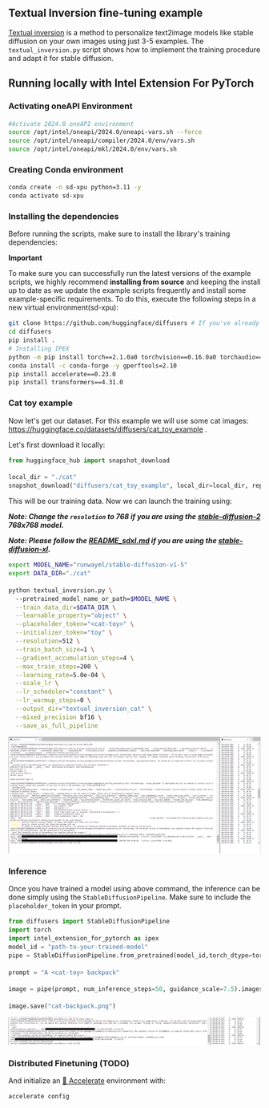 ## Textual Inversion fine-tuning example

[Textual inversion](https://arxiv.org/abs/2208.01618) is a method to personalize text2image models like stable diffusion on your own images using just 3-5 examples.
The `textual_inversion.py` script shows how to implement the training procedure and adapt it for stable diffusion.

## Running locally with Intel Extension For PyTorch

### Activating oneAPI Environment

```bash
#Activate 2024.0 oneAPI environment
source /opt/intel/oneapi/2024.0/oneapi-vars.sh --force
source /opt/intel/oneapi/compiler/2024.0/env/vars.sh
source /opt/intel/oneapi/mkl/2024.0/env/vars.sh
```
### Creating Conda environment
```bash
conda create -n sd-xpu python=3.11 -y
conda activate sd-xpu
```

### Installing the dependencies

Before running the scripts, make sure to install the library's training dependencies:

**Important**

To make sure you can successfully run the latest versions of the example scripts, we highly recommend **installing from source** and keeping the install up to date as we update the example scripts frequently and install some example-specific requirements. To do this, execute the following steps in a new virtual environment(sd-xpu):
```bash
git clone https://github.com/huggingface/diffusers # If you've already cloned the git repository, make sure you are in /diffusers.
cd diffusers
pip install .
# Installing IPEX
python -m pip install torch==2.1.0a0 torchvision==0.16.0a0 torchaudio==2.1.0a0 intel-extension-for-pytorch==2.1.10+xpu --extra-index-url https://pytorch-extension.intel.com/release-whl/stable/xpu/us/
conda install -c conda-forge -y gperftools=2.10
pip install accelerate==0.23.0
pip install transformers==4.31.0
```



### Cat toy example

Now let's get our dataset. For this example we will use some cat images: https://huggingface.co/datasets/diffusers/cat_toy_example .

Let's first download it locally:

```py
from huggingface_hub import snapshot_download

local_dir = "./cat"
snapshot_download("diffusers/cat_toy_example", local_dir=local_dir, repo_type="dataset", ignore_patterns=".gitattributes")
```

This will be our training data.
Now we can launch the training using:

**___Note: Change the `resolution` to 768 if you are using the [stable-diffusion-2](https://huggingface.co/stabilityai/stable-diffusion-2) 768x768 model.___**

**___Note: Please follow the [README_sdxl.md](./README_sdxl.md) if you are using the [stable-diffusion-xl](https://huggingface.co/stabilityai/stable-diffusion-xl-base-1.0).___**

```bash
export MODEL_NAME="runwayml/stable-diffusion-v1-5"
export DATA_DIR="./cat"

python textual_inversion.py \ 
  --pretrained_model_name_or_path=$MODEL_NAME \
  --train_data_dir=$DATA_DIR \
  --learnable_property="object" \
  --placeholder_token="<cat-toy>" \
  --initializer_token="toy" \
  --resolution=512 \
  --train_batch_size=1 \
  --gradient_accumulation_steps=4 \
  --max_train_steps=200 \
  --learning_rate=5.0e-04 \
  --scale_lr \
  --lr_scheduler="constant" \
  --lr_warmup_steps=0 \
  --output_dir="textual_inversion_cat" \
  --mixed_precision bf16 \
  --save_as_full_pipeline
```

![Finetuning](./assets/finetuning.png)

### Inference

Once you have trained a model using above command, the inference can be done simply using the `StableDiffusionPipeline`. Make sure to include the `placeholder_token` in your prompt.

```python
from diffusers import StableDiffusionPipeline
import torch
import intel_extension_for_pytorch as ipex
model_id = "path-to-your-trained-model"
pipe = StableDiffusionPipeline.from_pretrained(model_id,torch_dtype=torch.float16).to("xpu")

prompt = "A <cat-toy> backpack"

image = pipe(prompt, num_inference_steps=50, guidance_scale=7.5).images[0]

image.save("cat-backpack.png")
```
![Finetuning](./assets/inference.png)


### Distributed Finetuning (TODO)

And initialize an [🤗 Accelerate](https://github.com/huggingface/accelerate/) environment with:

```bash
accelerate config
```
